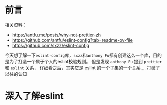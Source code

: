# 前言

相关资料：
* https://antfu.me/posts/why-not-prettier-zh
* https://github.com/antfu/eslint-config?tab=readme-ov-file
* https://github.com/sxzz/eslint-config

今天想了解一下`eslint-config`库，`sxzz`和`anthony Fu`都有创建这么一个库，目的是为了打造一个属于个人的eslint校验规则。
但是发现 `anthony Fu` 提到 `prettier` 和 `eslint` 关系， 仔细看之后，其实它是 eslint 的一个子集的一个关系.... 打破了以往的认知

# 深入了解eslint
